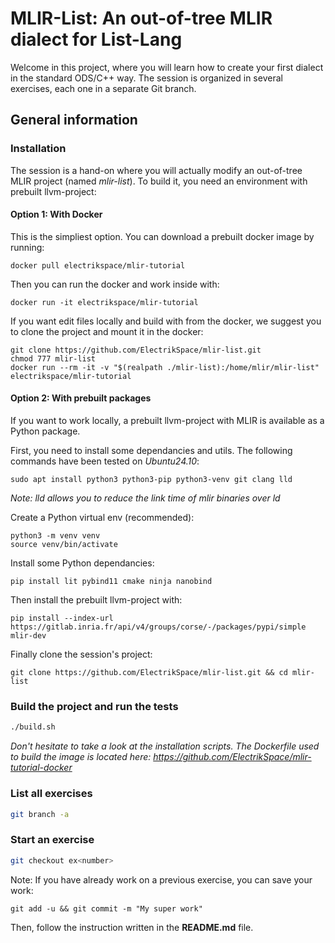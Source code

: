 # MLIR-List: An out-of-tree MLIR dialect for List-Lang

Welcome in this project, where you will learn how to create your first dialect in the standard ODS/C++ way.
The session is organized in several exercises, each one in a separate Git branch.

## General information

### Installation

The session is a hand-on where you will actually modify an out-of-tree MLIR project (named *mlir-list*). To build it, you need an environment with prebuilt llvm-project:

#### Option 1: With Docker

This is the simpliest option. You can download a prebuilt docker image by running:
```
docker pull electrikspace/mlir-tutorial
```
Then you can run the docker and work inside with:
```
docker run -it electrikspace/mlir-tutorial
```
If you want edit files locally and build with from the docker, we suggest you to clone the project and mount it in the docker:
```
git clone https://github.com/ElectrikSpace/mlir-list.git
chmod 777 mlir-list
docker run --rm -it -v "$(realpath ./mlir-list):/home/mlir/mlir-list" electrikspace/mlir-tutorial
```

#### Option 2: With prebuilt packages

If you want to work locally, a prebuilt llvm-project with MLIR is available as a Python package.

First, you need to install some dependancies and utils. The following commands have been tested on *Ubuntu24.10*:
```
sudo apt install python3 python3-pip python3-venv git clang lld
```
*Note: lld allows you to reduce the link time of mlir binaries over ld*

Create a Python virtual env (recommended):
```
python3 -m venv venv
source venv/bin/activate
```
Install some Python dependancies:
```
pip install lit pybind11 cmake ninja nanobind
```
Then install the prebuilt llvm-project with:
```
pip install --index-url https://gitlab.inria.fr/api/v4/groups/corse/-/packages/pypi/simple mlir-dev
```
Finally clone the session's project:
```
git clone https://github.com/ElectrikSpace/mlir-list.git && cd mlir-list
```

### Build the project and run the tests

```sh
./build.sh
```
*Don't hesitate to take a look at the installation scripts. The Dockerfile used to build the image is located here: https://github.com/ElectrikSpace/mlir-tutorial-docker*

### List all exercises

```sh
git branch -a
```

### Start an exercise
```sh
git checkout ex<number>
```

Note: If you have already work on a previous exercise, you can save your work:
```
git add -u && git commit -m "My super work"
```

Then, follow the instruction written in the **README.md** file.

